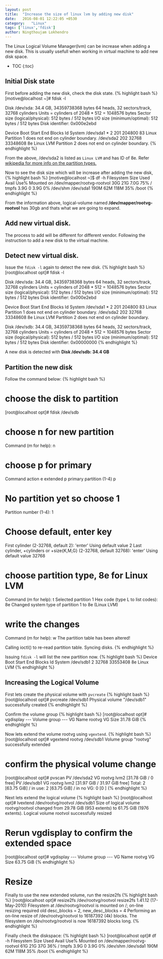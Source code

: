 ```yaml
---
layout: post
title:  "Increase the size of linux lvm by adding new disk"
date:   2016-08-01 12:22:05 +0530
category:	"Linux"
tags: ['linux','fdisk']
author:	Ningthoujam Lokhendro
---
```

The Linux Logical Volume Manager(lvm) can be increase when adding a new disk. This is usually usefull when working in virtual machine to add new disk space.

* TOC
{:toc}

## Initial Disk state
First before adding the new disk, check the disk state.
{% highlight bash %}
[motive@localhost ~]# fdisk -l

Disk /dev/sda: 34.4 GB, 34359738368 bytes
64 heads, 32 sectors/track, 32768 cylinders
Units = cylinders of 2048 * 512 = 1048576 bytes
Sector size (logical/physical): 512 bytes / 512 bytes
I/O size (minimum/optimal): 512 bytes / 512 bytes
Disk identifier: 0x000e2ebd

   Device Boot      Start         End      Blocks   Id  System
/dev/sda1   *           2         201      204800   83  Linux
Partition 1 does not end on cylinder boundary.
/dev/sda2             202       32768    33348608   8e  Linux LVM
Partition 2 does not end on cylinder boundary.
{% endhighlight %}

From the above, /dev/sda2 is listed as `Linux LVM` and has ID of 8e. Refer [wikipedia for more info on the partition types.][1]

Now to see the disk size which will be increase after adding the new disk,
{% highlight bash %}
[motive@localhost ~]$ df -h
Filesystem            Size  Used Avail Use% Mounted on
/dev/mapper/rootvg-rootvol
                       30G   21G  7.0G  75% /
tmpfs                 3.9G     0  3.9G   0% /dev/shm
/dev/sda1             190M   62M  118M  35% /boot
{% endhighlight %}

From the information above, logical-volume named __/dev/mapper/rootvg-rootvol__ has 30gb and thats what we are going to expand.

## Add new virtual disk.
The process to add will be different for different vendor. Following the instruction to add a new disk to the virtual machine.

## Detect new virtual disk.
Issue the `fdisk -l` again to detect the new disk.
{% highlight bash %}
[root@localhost opt]# fdisk -l

Disk /dev/sda: 34.4 GB, 34359738368 bytes
64 heads, 32 sectors/track, 32768 cylinders
Units = cylinders of 2048 * 512 = 1048576 bytes
Sector size (logical/physical): 512 bytes / 512 bytes
I/O size (minimum/optimal): 512 bytes / 512 bytes
Disk identifier: 0x000e2ebd

   Device Boot      Start         End      Blocks   Id  System
/dev/sda1   *           2         201      204800   83  Linux
Partition 1 does not end on cylinder boundary.
/dev/sda2             202       32768    33348608   8e  Linux LVM
Partition 2 does not end on cylinder boundary.

Disk /dev/sdb: 34.4 GB, 34359738368 bytes
64 heads, 32 sectors/track, 32768 cylinders
Units = cylinders of 2048 * 512 = 1048576 bytes
Sector size (logical/physical): 512 bytes / 512 bytes
I/O size (minimum/optimal): 512 bytes / 512 bytes
Disk identifier: 0x00000000
{% endhighlight %}

A new disk is detected with __Disk /dev/sdb: 34.4 GB__

## Partition the new disk
Follow the command below:
{% highlight bash %}
# choose the disk to partition
[root@localhost opt]# fdisk /dev/sdb
# choose n for new partition
Command (m for help): n
# choose p for primary
Command action
   e   extended
   p   primary partition (1-4)
p
# No partition yet so choose 1
Partition number (1-4): 1
# Choose default, enter key
First cylinder (2-32768, default 2): 'enter'
Using default value 2
Last cylinder, +cylinders or +size{K,M,G} (2-32768, default 32768): 'enter'
Using default value 32768
# choose partition type, 8e for Linux LVM
Command (m for help): t
Selected partition 1
Hex code (type L to list codes): 8e
Changed system type of partition 1 to 8e (Linux LVM)
# write the changes
Command (m for help): w
The partition table has been altered!

Calling ioctl() to re-read partition table.
Syncing disks.
{% endhighlight %}

Issuing `fdisk -l` will list the new partition now.
{% highlight bash %}
   Device Boot      Start         End      Blocks   Id  System
/dev/sdb1               2       32768    33553408   8e  Linux LVM
{% endhighlight %}

## Increasing the Logical Volume
First lets create the physical volume with `pvcreate`
{% highlight bash %}
[root@localhost opt]# pvcreate /dev/sdb1
  Physical volume "/dev/sdb1" successfully created
{% endhighlight %}

Confirm the volume group
{% highlight bash %}
[root@localhost opt]# vgdisplay
  --- Volume group ---
  VG Name               rootvg
  VG Size               31.78 GiB
{% endhighlight %}

Now lets extend the volume rootvg using `vgextend`.
{% highlight bash %}
[root@localhost opt]# vgextend rootvg /dev/sdb1
  Volume group "rootvg" successfully extended
# confirm the physical volume change
[root@localhost opt]# pvscan
  PV /dev/sda2   VG rootvg   lvm2 [31.78 GiB / 0    free]
  PV /dev/sdb1   VG rootvg   lvm2 [31.97 GiB / 31.97 GiB free]
  Total: 2 [63.75 GiB] / in use: 2 [63.75 GiB] / in no VG: 0 [0   ]
{% endhighlight %}

Next lets extend the logical volume
{% highlight bash %}
[root@localhost opt]# lvextend /dev/rootvg/rootvol /dev/sdb1
  Size of logical volume rootvg/rootvol changed from 29.78 GiB (953 extents) to 61.75 GiB (1976 extents).
  Logical volume rootvol successfully resized
# Rerun vgdisplay to confirm the extended space
[root@localhost opt]# vgdisplay
  --- Volume group ---
  VG Name               rootvg
  VG Size               63.75 GiB
{% endhighlight %}

# Resize
Finally to use the new extended volume, run the resize2fs
{% highlight bash %}
[root@localhost opt]# resize2fs /dev/rootvg/rootvol
resize2fs 1.41.12 (17-May-2010)
Filesystem at /dev/rootvg/rootvol is mounted on /; on-line resizing required
old desc_blocks = 2, new_desc_blocks = 4
Performing an on-line resize of /dev/rootvg/rootvol to 16187392 (4k) blocks.
The filesystem on /dev/rootvg/rootvol is now 16187392 blocks long.
{% endhighlight %}

Finally check the diskspace:
{% highlight bash %}
[root@localhost opt]# df -h
Filesystem            Size  Used Avail Use% Mounted on
/dev/mapper/rootvg-rootvol
                       61G   21G   37G  36% /
tmpfs                 3.9G     0  3.9G   0% /dev/shm
/dev/sda1             190M   62M  118M  35% /boot
{% endhighlight %}

[1]: https://en.wikipedia.org/wiki/Partition_type
